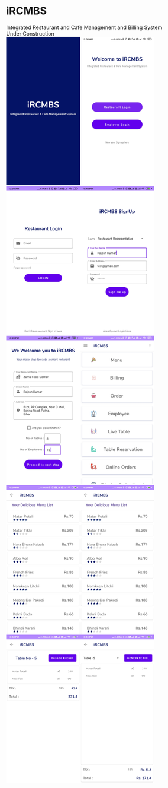 # iRCMBS
Integrated Restaurant and Cafe Management and Billing System<br>
Under Construction<br>
<img src="screenshots/001.jpg" alt="drawing" width="200" height="400"/><img src="screenshots/002.jpg" alt="drawing" width="200" height="400"/><img src="screenshots/003.jpg" alt="drawing" width="200" height="400"/><img src="screenshots/004.jpg" alt="drawing" width="200" height="400"/><img src="screenshots/005.jpg" alt="drawing" width="200" height="400"/><img src="screenshots/006.jpg" alt="drawing" width="200" height="400"/><img src="screenshots/007.jpg" alt="drawing" width="200" height="400"/><img src="screenshots/007.jpg" alt="drawing" width="200" height="400"/><img src="screenshots/009.jpg" alt="drawing" width="200" height="400"/><img src="screenshots/010.jpg" alt="drawing" width="200" height="400"/>